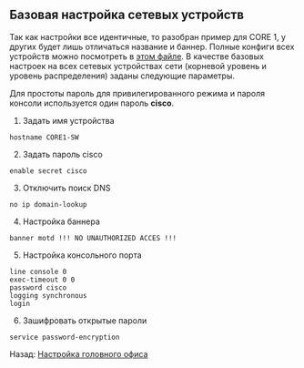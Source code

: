 ## Базовая настройка сетевых устройств

Так как настройки все идентичные, то разобран пример для CORE 1, у других будет лишь отличаться название и баннер. Полные конфиги всех устройств можно посмотреть в [этом файле](./all_configs.md). В качестве базовых настроек на всех сетевых устройствах сети (корневой уровень и уровень распределения) заданы следующие параметры. 

Для простоты пароль для привилегированного режима и пароля консоли используется один пароль **cisco**.

1. Задать имя устройства

```
hostname CORE1-SW
```

2. Задать пароль cisco

```
enable secret cisco
```

3. Отключить поиск DNS

```
no ip domain-lookup
```

4. Настройка баннера

```
banner motd !!! NO UNAUTHORIZED ACCES !!!
```

5. Настройка консольного порта

```
line console 0
exec-timeout 0 0
password cisco
logging synchronous
login
```

6. Зашифровать открытые пароли

```
service password-encryption 
```

Назад: [Настройка головного офиса](./main_office.md)